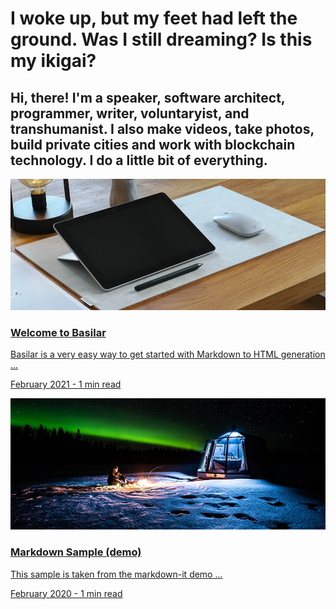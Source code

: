 # I woke up, but my feet had left the ground. Was I still dreaming? Is this my ikigai?

<h2 class="highlight">Hi, there! I'm a speaker, software architect, programmer, writer, voluntaryist, and transhumanist. I also make videos, take photos, build private cities and work with blockchain technology. I do a little bit of everything.</h2>

<!-- This structure is easier to just do with HTML. URLs won't be parsed as this is HTML, so we have to manually link to .html and not .md -->
<a class="post" href="welcome-to-basilar">
    <div class="thumbnail"><img src="welcome-to-basilar/workperch-s1z9Fnxxnhg-unsplash-thumb.jpg"></div>
    <div class="abstract">
        <h3>Welcome to Basilar</h3>
        <p class="p1">Basilar is a very easy way to get started with Markdown to HTML generation ...</p>
        <p class="date">February 2021 - 1 min read</p>
    </div>
</a>

<a class="post" href="markdown-sample">
    <div class="thumbnail"><img src="markdown-sample/tuomas-haapala-fEw9RsoDEq4-unsplash.jpg"></div>
    <div class="abstract">
        <h3>Markdown Sample (demo)</h3>
        <p class="p1">This sample is taken from the markdown-it demo ...</p>
        <p class="date">February 2020 - 1 min read</p>
    </div>
</a>
